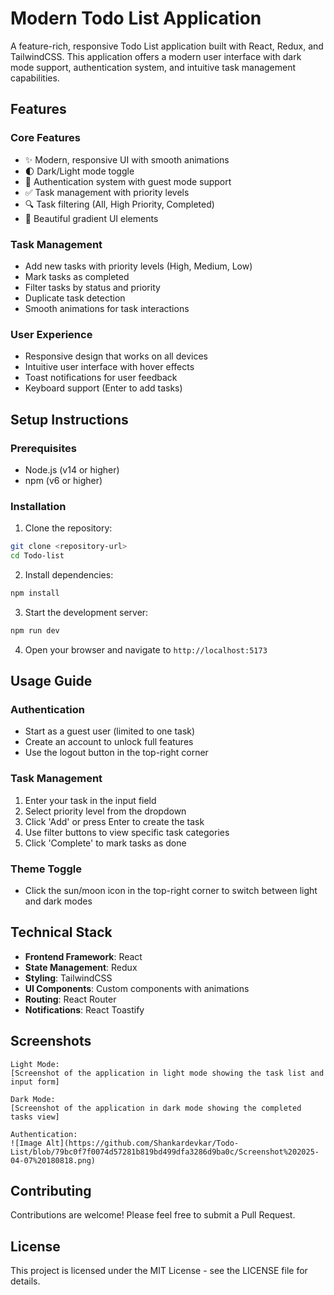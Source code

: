 # Modern Todo List Application

A feature-rich, responsive Todo List application built with React, Redux, and TailwindCSS. This application offers a modern user interface with dark mode support, authentication system, and intuitive task management capabilities.

## Features

### Core Features
- ✨ Modern, responsive UI with smooth animations
- 🌓 Dark/Light mode toggle
- 🔐 Authentication system with guest mode support
- ✅ Task management with priority levels
- 🔍 Task filtering (All, High Priority, Completed)
- 🎨 Beautiful gradient UI elements

### Task Management
- Add new tasks with priority levels (High, Medium, Low)
- Mark tasks as completed
- Filter tasks by status and priority
- Duplicate task detection
- Smooth animations for task interactions

### User Experience
- Responsive design that works on all devices
- Intuitive user interface with hover effects
- Toast notifications for user feedback
- Keyboard support (Enter to add tasks)

## Setup Instructions

### Prerequisites
- Node.js (v14 or higher)
- npm (v6 or higher)

### Installation

1. Clone the repository:
```bash
git clone <repository-url>
cd Todo-list
```

2. Install dependencies:
```bash
npm install
```

3. Start the development server:
```bash
npm run dev
```

4. Open your browser and navigate to `http://localhost:5173`

## Usage Guide

### Authentication
- Start as a guest user (limited to one task)
- Create an account to unlock full features
- Use the logout button in the top-right corner

### Task Management
1. Enter your task in the input field
2. Select priority level from the dropdown
3. Click 'Add' or press Enter to create the task
4. Use filter buttons to view specific task categories
5. Click 'Complete' to mark tasks as done

### Theme Toggle
- Click the sun/moon icon in the top-right corner to switch between light and dark modes

## Technical Stack

- **Frontend Framework**: React
- **State Management**: Redux
- **Styling**: TailwindCSS
- **UI Components**: Custom components with animations
- **Routing**: React Router
- **Notifications**: React Toastify

## Screenshots

```
Light Mode:
[Screenshot of the application in light mode showing the task list and input form]

Dark Mode:
[Screenshot of the application in dark mode showing the completed tasks view]

Authentication:
![Image Alt](https://github.com/Shankardevkar/Todo-List/blob/79bc0f7f0074d57281b819bd499dfa3286d9ba0c/Screenshot%202025-04-07%20180818.png)
```

## Contributing

Contributions are welcome! Please feel free to submit a Pull Request.

## License

This project is licensed under the MIT License - see the LICENSE file for details.
